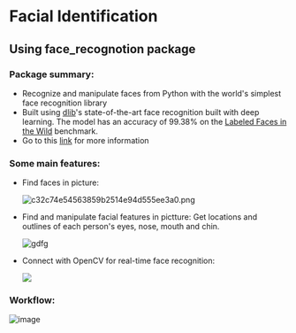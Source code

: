 # Facial Identification

## Using face_recognotion package

### Package summary:
- Recognize and manipulate faces from Python with the world's simplest face recognition library
- Built using [dlib](http://dlib.net/)'s state-of-the-art face recognition built with deep learning. The model has an accuracy of 99.38% on the [Labeled Faces in the Wild](http://vis-www.cs.umass.edu/lfw/) benchmark.
- Go to this [link](https://github.com/ageitgey/face_recognition) for more information
### Some main features:
- Find faces in picture:
  
  ![c32c74e54563859b2514e94d555ee3a0.png](https://cloud.githubusercontent.com/assets/896692/23625227/42c65360-025d-11e7-94ea-b12f28cb34b4.png)
  
- Find and manipulate facial features in pictture:
	Get locations and outlines of each person's eyes, nose, mouth and chin.
  
   ![gdfg](https://cloud.githubusercontent.com/assets/896692/23625282/7f2d79dc-025d-11e7-8728-d8924596f8fa.png)
- Connect with OpenCV for real-time face recognition:

	![](https://cloud.githubusercontent.com/assets/896692/24430398/36f0e3f0-13cb-11e7-8258-4d0c9ce1e419.gif)

### Workflow:

![image](https://user-images.githubusercontent.com/87942072/134812407-fc67b9a4-0bf8-4b5d-90fc-c8ec3bcd9c72.png)






